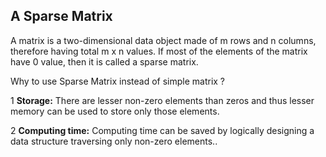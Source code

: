 ## A Sparse Matrix

A matrix is a two-dimensional data object made of m rows and n columns, therefore having total m x n values. If most of the elements of the matrix have 0 value, then it is called a sparse matrix.

Why to use Sparse Matrix instead of simple matrix ?

1 **Storage:** There are lesser non-zero elements than zeros and thus lesser memory can be used to store only those elements.

2 **Computing time:** Computing time can be saved by logically designing a data structure traversing only non-zero elements..
